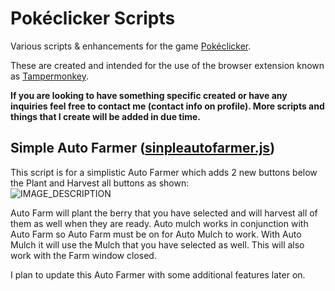 # **Pokéclicker Scripts**

Various scripts & enhancements for the game [Pokéclicker](https://www.pokeclicker.com/).

These are created and intended for the use of the browser extension known as [Tampermonkey](https://www.tampermonkey.net/).

**If you are looking to have something specific created or have any inquiries feel free to contact me (contact info on profile). More scripts and things that I create will be added in due time.**

## **Simple Auto Farmer** ([sinpleautofarmer.js](https://gitlab.com/Ephenia/pokeclicker-scripts/-/blob/main/simpleautofarmer.js))
This script is for a simplistic Auto Farmer which adds 2 new buttons below the Plant and Harvest all buttons as shown:<br>
![IMAGE_DESCRIPTION](https://i.imgur.com/9Y4ad5B.png)

Auto Farm will plant the berry that you have selected and will harvest all of them as well when they are ready. Auto mulch works in conjunction with Auto Farm so Auto Farm must be on for Auto Mulch to work. With Auto Mulch it will use the Mulch that you have selected as well. This will also work with the Farm window closed.

I plan to update this Auto Farmer with some additional features later on.
